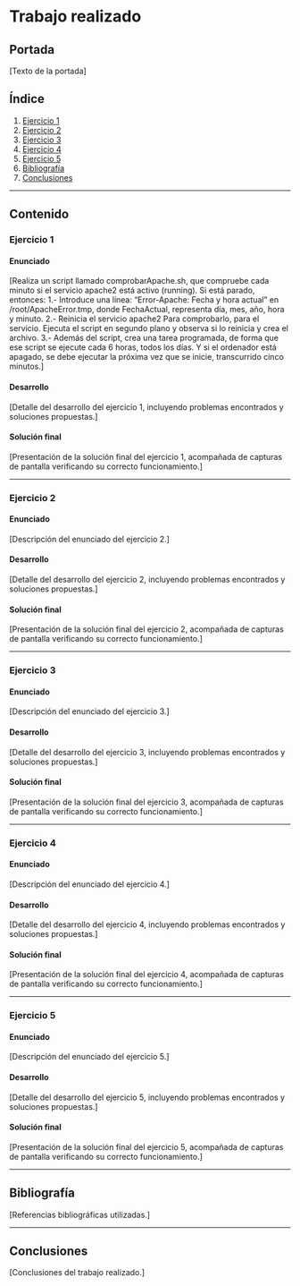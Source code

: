 # Trabajo realizado

## Portada

[Texto de la portada]

## Índice

1. [Ejercicio 1](#enunciado-ejercicio-1)
2. [Ejercicio 2](#enunciado-ejercicio-2)
3. [Ejercicio 3](#enunciado-ejercicio-3)
4. [Ejercicio 4](#enunciado-ejercicio-4)
5. [Ejercicio 5](#enunciado-ejercicio-5)
6. [Bibliografía](#bibliografia)
7. [Conclusiones](#conclusiones)

---

## Contenido

### <a name="enunciado-ejercicio-1"></a>Ejercicio 1

#### Enunciado

[Realiza un script llamado comprobarApache.sh, que compruebe cada minuto si el 
servicio apache2 está activo (running). 
Si está parado, entonces:
1.- Introduce una línea: “Error-Apache: Fecha y hora actual” en /root/ApacheError.tmp, 
donde FechaActual, representa día, mes, año, hora y minuto.
2.- Reinicia el servicio apache2
Para comprobarlo, para el servicio. Ejecuta el script en segundo plano y observa si lo 
reinicia y crea el archivo.
3.- Además del script, crea una tarea programada, de forma que ese script se ejecute cada 
6 horas, todos los días. Y si el ordenador está apagado, se debe ejecutar la próxima vez 
que se inicie, transcurrido cinco minutos.]

#### Desarrollo

[Detalle del desarrollo del ejercicio 1, incluyendo problemas encontrados y soluciones propuestas.]

#### Solución final

[Presentación de la solución final del ejercicio 1, acompañada de capturas de pantalla verificando su correcto funcionamiento.]

---

### <a name="enunciado-ejercicio-2"></a>Ejercicio 2

#### Enunciado

[Descripción del enunciado del ejercicio 2.]

#### Desarrollo

[Detalle del desarrollo del ejercicio 2, incluyendo problemas encontrados y soluciones propuestas.]

#### Solución final

[Presentación de la solución final del ejercicio 2, acompañada de capturas de pantalla verificando su correcto funcionamiento.]

---

### <a name="enunciado-ejercicio-3"></a>Ejercicio 3

#### Enunciado

[Descripción del enunciado del ejercicio 3.]

#### Desarrollo

[Detalle del desarrollo del ejercicio 3, incluyendo problemas encontrados y soluciones propuestas.]

#### Solución final

[Presentación de la solución final del ejercicio 3, acompañada de capturas de pantalla verificando su correcto funcionamiento.]

---

### <a name="enunciado-ejercicio-4"></a>Ejercicio 4

#### Enunciado

[Descripción del enunciado del ejercicio 4.]

#### Desarrollo

[Detalle del desarrollo del ejercicio 4, incluyendo problemas encontrados y soluciones propuestas.]

#### Solución final

[Presentación de la solución final del ejercicio 4, acompañada de capturas de pantalla verificando su correcto funcionamiento.]

---

### <a name="enunciado-ejercicio-5"></a>Ejercicio 5

#### Enunciado

[Descripción del enunciado del ejercicio 5.]

#### Desarrollo

[Detalle del desarrollo del ejercicio 5, incluyendo problemas encontrados y soluciones propuestas.]

#### Solución final

[Presentación de la solución final del ejercicio 5, acompañada de capturas de pantalla verificando su correcto funcionamiento.]

---

## <a name="bibliografia"></a>Bibliografía

[Referencias bibliográficas utilizadas.]

---

## <a name="conclusiones"></a>Conclusiones

[Conclusiones del trabajo realizado.]


